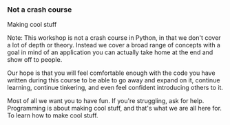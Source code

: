 ### Not a crash course

Making cool stuff

Note:
This workshop is not a crash course in Python, in that we don't cover a lot of depth or theory. Instead we cover a broad range of concepts with a goal in mind of an application you can actually take home at the end and show off to people.

Our hope is that you will feel comfortable enough with the code you have written during this course to be able to go away and expand on it, continue learning, continue tinkering, and even feel confident introducing others to it.

Most of all we want you to have fun. If you're struggling, ask for help. Programming is about making cool stuff, and that's what we are all here for. To learn how to make cool stuff.